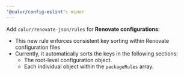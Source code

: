 ```yaml
---
'@culur/config-eslint': minor
---
```


Add `culur/renovate-json/rules` for **Renovate configurations**:

- This new rule enforces consistent key sorting within Renovate configuration files
- Currently, it automatically sorts the keys in the following sections:
  - The root-level configuration object.
  - Each individual object within the `packageRules` array.
